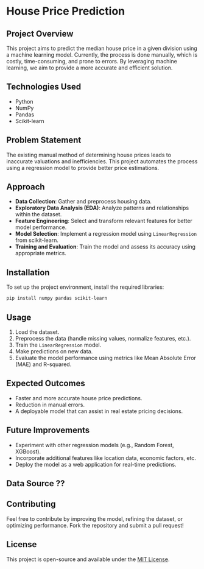 # House Price Prediction

## Project Overview
This project aims to predict the median house price in a given division using a machine learning model. Currently, the process is done manually, which is costly, time-consuming, and prone to errors. By leveraging machine learning, we aim to provide a more accurate and efficient solution.

## Technologies Used
- Python
- NumPy
- Pandas
- Scikit-learn

## Problem Statement
The existing manual method of determining house prices leads to inaccurate valuations and inefficiencies. This project automates the process using a regression model to provide better price estimations.

## Approach
- **Data Collection**: Gather and preprocess housing data.
- **Exploratory Data Analysis (EDA)**: Analyze patterns and relationships within the dataset.
- **Feature Engineering**: Select and transform relevant features for better model performance.
- **Model Selection**: Implement a regression model using `LinearRegression` from scikit-learn.
- **Training and Evaluation**: Train the model and assess its accuracy using appropriate metrics.

## Installation
To set up the project environment, install the required libraries:

```bash
pip install numpy pandas scikit-learn
```

## Usage
1. Load the dataset.
2. Preprocess the data (handle missing values, normalize features, etc.).
3. Train the `LinearRegression` model.
4. Make predictions on new data.
5. Evaluate the model performance using metrics like Mean Absolute Error (MAE) and R-squared.

## Expected Outcomes
- Faster and more accurate house price predictions.
- Reduction in manual errors.
- A deployable model that can assist in real estate pricing decisions.

## Future Improvements
- Experiment with other regression models (e.g., Random Forest, XGBoost).
- Incorporate additional features like location data, economic factors, etc.
- Deploy the model as a web application for real-time predictions.

## Data Source ??

## Contributing
Feel free to contribute by improving the model, refining the dataset, or optimizing performance. Fork the repository and submit a pull request!

## License
This project is open-source and available under the [MIT License](LICENSE).
